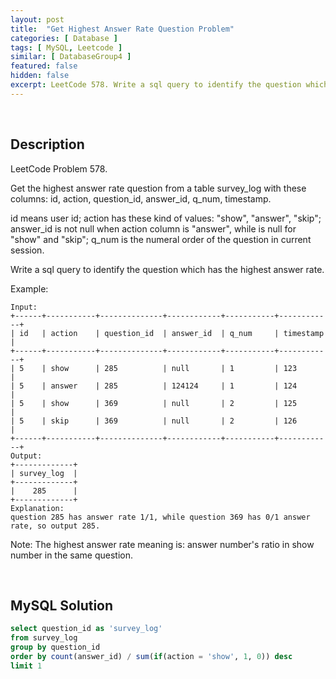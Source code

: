 ```yaml
---
layout: post
title:  "Get Highest Answer Rate Question Problem"
categories: [ Database ]
tags: [ MySQL, Leetcode ]
similar: [ DatabaseGroup4 ]
featured: false
hidden: false
excerpt: LeetCode 578. Write a sql query to identify the question which has the highest answer rate.
---
```


<br />

## Description

LeetCode Problem 578. 

Get the highest answer rate question from a table survey_log with these columns: id, action, question_id, answer_id, q_num, timestamp.

id means user id; action has these kind of values: "show", "answer", "skip"; answer_id is not null when action column is "answer", while is null for "show" and "skip"; q_num is the numeral order of the question in current session.

Write a sql query to identify the question which has the highest answer rate.

Example:

```
Input:
+------+-----------+--------------+------------+-----------+------------+
| id   | action    | question_id  | answer_id  | q_num     | timestamp  |
+------+-----------+--------------+------------+-----------+------------+
| 5    | show      | 285          | null       | 1         | 123        |
| 5    | answer    | 285          | 124124     | 1         | 124        |
| 5    | show      | 369          | null       | 2         | 125        |
| 5    | skip      | 369          | null       | 2         | 126        |
+------+-----------+--------------+------------+-----------+------------+
Output:
+-------------+
| survey_log  |
+-------------+
|    285      |
+-------------+
Explanation:
question 285 has answer rate 1/1, while question 369 has 0/1 answer rate, so output 285.
```

Note: The highest answer rate meaning is: answer number's ratio in show number in the same question.

<br />

## MySQL Solution


```sql
select question_id as 'survey_log'
from survey_log
group by question_id
order by count(answer_id) / sum(if(action = 'show', 1, 0)) desc
limit 1
```
